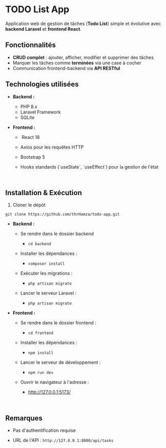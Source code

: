 # TODO List App

Application web de gestion de tâches (**Todo List**) simple et évolutive avec **backend Laravel** et **frontend React**.

## Fonctionnalités

- **CRUD complet** : ajouter, afficher, modifier et supprimer des tâches
- Marquer les tâches comme **terminées** via une case à cocher
- Communication frontend-backend via **API RESTful**

## Technologies utilisées

- **Backend :**
    
    - PHP 8.x
    - Laravel Framework
    - SQLite
- **Frontend :**
    
    - &nbsp;React 18
        
    - Axios pour les requêtes HTTP
        
    - Bootstrap 5
        
    - Hooks standards (\`useState\`, \`useEffect\`) pour la gestion de l'état
        

&nbsp;

## Installation & Exécution

1.  Cloner le dépôt

```
git clone https://github.com/thrHamza/todo-app.git
```

- **Backend :**
    
    - Se rendre dans le dossier backend
        - `cd backend`
            
    - Installer les dépendances :
        - `composer install`
            
    - Exécuter les migrations :
        - `php artisan migrate`
            
    - Lancer le serveur Laravel :
        
        - `php artisan migrate`
- **Frontend :**
    
    - Se rendre dans le dossier frontend :
        - `cd frontend`
            
    - Installer les dépendances :
        
        - `npm install`
            
    - Lancer le serveur de développement :
        - `npm run dev`
            
    - Ouvrir le navigateur à l'adresse :
        - http://127.0.0.1:5173/
            

&nbsp;

## Remarques

- Pas d'authentification requise
    
- URL de l'API : `http://127.0.0.1:8000/api/tasks`
